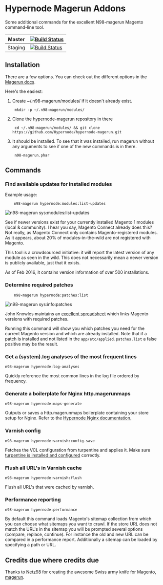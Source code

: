Hypernode Magerun Addons
==============



Some additional commands for the excellent N98-magerun Magento command-line tool.

| Master  |  [![Build Status](https://travis-ci.org/Hypernode/hypernode-magerun.svg?branch=master)](https://travis-ci.org/Hypernode/hypernode-magerun) |
|------------|-------------------------------------------------|
| Staging  | [![Build Status](https://travis-ci.org/Hypernode/hypernode-magerun.svg?branch=staging)](https://travis-ci.org/Hypernode/hypernode-magerun)  |

Installation
------------
There are a few options.  You can check out the different options in the [Magerun
docs](http://magerun.net/introducting-the-new-n98-magerun-module-system/).

Here's the easiest:

1. Create ~/.n98-magerun/modules/ if it doesn't already exist.

        mkdir -p ~/.n98-magerun/modules/

2. Clone the hypernode-magerun repository in there

        cd ~/.n98-magerun/modules/ && git clone https://github.com/Hypernode/hypernode-magerun.git

3. It should be installed. To see that it was installed, run magerun without any arguments to see if one of the new commands is in there.

        n98-magerun.phar

Commands
--------

### Find available updates for installed modules ###

Example usage:

        n98-magerun hypernode:modules:list-updates

![n98-magerun sys:modules:list-updates](https://cloud.githubusercontent.com/assets/431360/12973661/3d7842ec-d0ae-11e5-9ebb-40da2ceac3e3.png)

See if newer versions exist for your currently installed Magento 1 modules (local & community). I hear you say, Magento Connect already does this? Not really, as Magento Connect only contains Magento-registered modules. As it appears, about 20% of modules-in-the-wild are not registered with Magento.

This tool is a crowdsourced initiative: it will report the latest version of any module as seen in the wild. This does not necessarily mean a newer version is publicly available, just that it exists.

As of Feb 2016, it contains version information of over 500 installations.

### Determine required patches ###

        n98-magerun hypernode:patches:list

![n98-magerun sys:info:patches](https://cloud.githubusercontent.com/assets/431360/12973660/3d77a648-d0ae-11e5-8a74-ddefb0e90d81.png)

John Knowles maintains an [excellent spreadsheet](https://docs.google.com/spreadsheets/d/1MTbU9Bq130zrrsJwLIB9d8qnGfYZnkm4jBlfNaBF19M/pubhtml?widget=true) which links Magento versions with required patches.

Running this command will show you which patches you need for the current Magento version and which are already installed. Note that if a patch is installed and not listed in the `app/etc/applied.patches.list` a false positive may be the result.

### Get a (system).log analyses of the most frequent lines ###

	n98-magerun hypernode:log-analyses
	
Quickly reference the most common lines in the log file ordered by frequency.

### Generate a boilerplate for Nginx http.magerunmaps ###

	n98-magerun hypernode:maps-generate
	
Outputs or saves a http.magerunmaps boilerplate containing your store setup for Nginx. Refer to the [Hypernode Nginx documentation.](https://support.hypernode.com/knowledgebase/how-to-use-nginx/)
	
### Varnish config ###

	n98-magerun hypernode:varnish:config-save
	
Fetches the VCL configuration from turpentine and applies it. Make sure [turpentine is installed and configured](https://support.hypernode.com/knowledgebase/varnish-on-hypernode/) correctly.

### Flush all URL's in Varnish cache ###

	n98-magerun hypernode:varnish:flush
	
Flush all URL's that were cached by varnish.

### Performance reporting ###

	n98-magerun hypernode:performance
	
By default this command loads Magento's sitemap collection from which you can choose what sitemaps you want to crawl. If the store URL does not match the URL's in the sitemap you will be prompted several options (compare, replace, continue). For instance the old and new URL can be compared in a performance report. Additionally a sitemap can be loaded by specifying a path or URL. 


Credits due where credits due
--------

Thanks to [Netz98](http://www.netz98.de) for creating the awesome Swiss army knife for Magento, [magerun](https://github.com/netz98/n98-magerun/).
